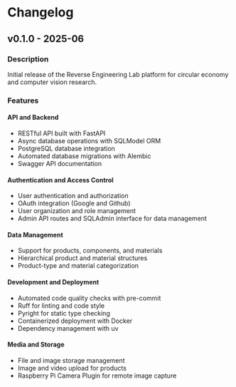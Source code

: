 # Changelog

## v0.1.0 - 2025-06

### Description

Initial release of the Reverse Engineering Lab platform for circular economy and computer vision research.

### Features

#### API and Backend

- RESTful API built with FastAPI
- Async database operations with SQLModel ORM
- PostgreSQL database integration
- Automated database migrations with Alembic
- Swagger API documentation

#### Authentication and Access Control

- User authentication and authorization
- OAuth integration (Google and Github)
- User organization and role management
- Admin API routes and SQLAdmin interface for data management

#### Data Management

- Support for products, components, and materials
- Hierarchical product and material structures
- Product-type and material categorization

#### Development and Deployment

- Automated code quality checks with pre-commit
- Ruff for linting and code style
- Pyright for static type checking
- Containerized deployment with Docker
- Dependency management with uv

#### Media and Storage

- File and image storage management
- Image and video upload for products
- Raspberry Pi Camera Plugin for remote image capture
